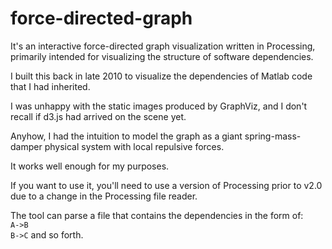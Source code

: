 # force-directed-graph

It's an interactive force-directed graph visualization written in Processing, primarily intended for visualizing the structure of software dependencies.

I built this back in late 2010 to visualize the dependencies of Matlab code that I had inherited.  

I was unhappy with the static images produced by GraphViz, and I don't recall if d3.js had arrived on the scene yet.  

Anyhow, I had the intuition to model the graph as a giant spring-mass-damper physical system with local repulsive forces.

It works well enough for my purposes.

If you want to use it, you'll need to use a version of Processing prior to v2.0 due to a change in the Processing file reader.

The tool can parse a file that contains the dependencies in the form of:  
`A->B`  
`B->C` and so forth.
